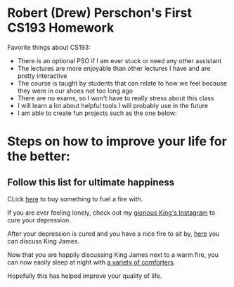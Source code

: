 # Robert (Drew) Perschon's First CS193 Homework
Favorite things about CS193:
- There is an optional PSO if I am ever stuck or need any other assistant
- The lectures are more enjoyable than other lectures I have and are pretty interactive
- The course is taught by students that can relate to how we feel because they were in our shoes not too long ago
- There are no exams, so I won't have to really stress about this class
- I will learn a lot about helpful tools I will probably use in the future
- I am able to create fun projects such as the one below:


# Steps on how to improve your life for the better:

## Follow this list for ultimate happiness 
CLick [here](https://www.nflshop.com/green-bay-packers/o-4605+t-47487943+z-93470-2982296067?query=gear&_s=gppc&utm_campaign=NFL+-+Green+Bay+Packers+-+GKs+-+US+-+EN++2024-08-12+experiment|21579712234&utm_medium=ppc&ks_id=6220_kw75568545&utm_term=packers%20gear&matchtype=e&utm_source=g&target=kwd-649769523&pcrid=596943749687&adposition=&gad_source=1&gclid=CjwKCAjwuMC2BhA7EiwAmJKRrOpUh_uP__DTUmGTqkF2f5rT_MAw8SYyi9G42olfcvtoChhfljQ3WBoCIusQAvD_BwE) to buy something to fuel a fire with.

If you are ever feeling lonely, check out my [glorious King's Instagram](https://www.instagram.com/kingjames/?hl=en) to cure your depression.

After your depression is cured and you have a nice fire to sit by, [here](https://www.reddit.com/r/lebron/) you can discuss King James.

Now that you are happily discussing King James next to a warm fire, you can now easily sleep at night with [a variety of comforters](https://www.amazon.com/lebron-james-bedding/s?k=lebron+james+bedding).

Hopefully this has helped improve your quality of life.
